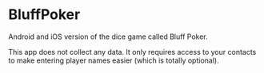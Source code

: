 # BluffPoker
Android and iOS version of the dice game called Bluff Poker. 

This app does not collect any data. It only requires access to your contacts to make entering player names easier (which is totally optional).
